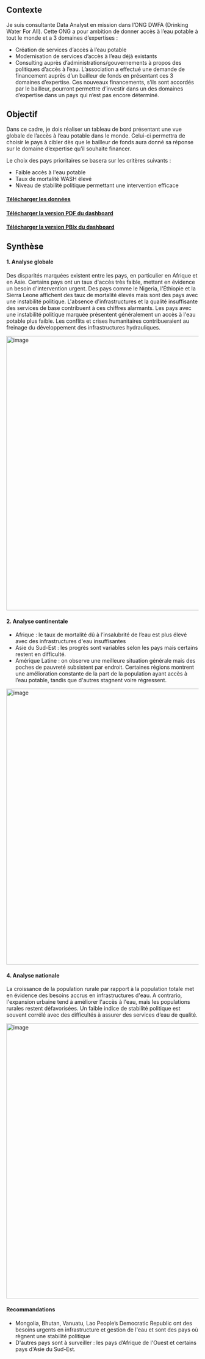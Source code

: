 ## Contexte
Je suis consultante Data Analyst en mission dans l’ONG DWFA (Drinking Water For All). Cette ONG a pour ambition de donner accès à l’eau potable à tout le monde et a 3 domaines d’expertises :
- Création de services d’accès à l’eau potable
- Modernisation de services d’accès à l’eau déjà existants
- Consulting auprès d’administrations/gouvernements à propos des politiques d’accès à l’eau.
L’association a effectué une demande de financement auprès d’un bailleur de fonds en présentant ces 3 domaines d’expertise. 
Ces nouveaux financements, s’ils sont accordés par le bailleur, pourront permettre d’investir dans un des domaines d’expertise dans un pays qui n’est pas encore déterminé.

## Objectif
Dans ce cadre, je dois réaliser un tableau de bord présentant une vue globale de l’accès à l’eau potable dans le monde. Celui-ci permettra de choisir le pays à cibler dès que le bailleur de fonds aura donné sa réponse sur le domaine d’expertise qu’il souhaite financer.

Le choix des pays prioritaires se basera sur les critères suivants :
- Faible accès à l'eau potable
- Taux de mortalité WASH élevé
- Niveau de stabilité politique permettant une intervention efficace

#### [Télécharger les données](https://github.com/Hines98/Etude_sur_eau_potable_PBI/tree/main/Donnees)
#### [Télécharger la version PDF du dashboard](https://github.com/Hines98/Etude_sur_eau_potable_PBI/blob/main/Drinking%20water%20dashboard.pdf)
#### [Télécharger la version PBIx du dashboard](https://github.com/Hines98/Etude_sur_eau_potable_PBI/blob/main/Report_Drinking_Water.pbix)

## Synthèse

#### 1. Analyse globale
Des disparités marquées existent entre les pays, en particulier en Afrique et en Asie. Certains pays ont un taux d'accès très faible, mettant en évidence un besoin d'intervention urgent.
Des pays comme le Nigeria, l'Éthiopie et la Sierra Leone affichent des taux de mortalité élevés mais sont des pays avec une instabilité politique. L'absence d'infrastructures et la qualité insuffisante des services de base contribuent à ces chiffres alarmants.
Les pays avec une instabilité politique marquée présentent généralement un accès à l'eau potable plus faible. Les conflits et crises humanitaires contribueraient au freinage du développement des infrastructures hydrauliques.

<img width="1283" height="718" alt="image" src="https://github.com/user-attachments/assets/8fec94ff-776a-420d-b141-9cc9f33d0195" />

#### 2. Analyse continentale
- Afrique : le taux de mortalité dû à l’insalubrité de l’eau est plus élevé avec des infrastructures d'eau insuffisantes
- Asie du Sud-Est : les progrès sont variables selon les pays mais certains restent en difficulté.
- Amérique Latine : on observe une meilleure situation générale mais des poches de pauvreté subsistent par endroit.
Certaines régions montrent une amélioration constante de la part de la population ayant accès à l’eau potable, tandis que d'autres stagnent voire régressent.

<img width="1285" height="722" alt="image" src="https://github.com/user-attachments/assets/6319aead-9147-4ca1-8d1a-1253f3d9951f" />

#### 4. Analyse nationale
La croissance de la population rurale par rapport à la population totale met en évidence des besoins accrus en infrastructures d'eau. A contrario, l'expansion urbaine tend à améliorer l'accès à l'eau, mais les populations rurales restent défavorisées.
Un faible indice de stabilité politique est souvent corrélé avec des difficultés à assurer des services d’eau de qualité.

<img width="1279" height="720" alt="image" src="https://github.com/user-attachments/assets/067b96fa-1df5-4d0f-8f46-b8757367e289" />


#### Recommandations
- Mongolia, Bhutan, Vanuatu, Lao People’s Democratic Republic ont des besoins urgents en infrastructure et gestion de l'eau et sont des pays où règnent une stabilité politique
- D'autres pays sont à surveiller : les pays d’Afrique de l'Ouest et certains pays d'Asie du Sud-Est.



